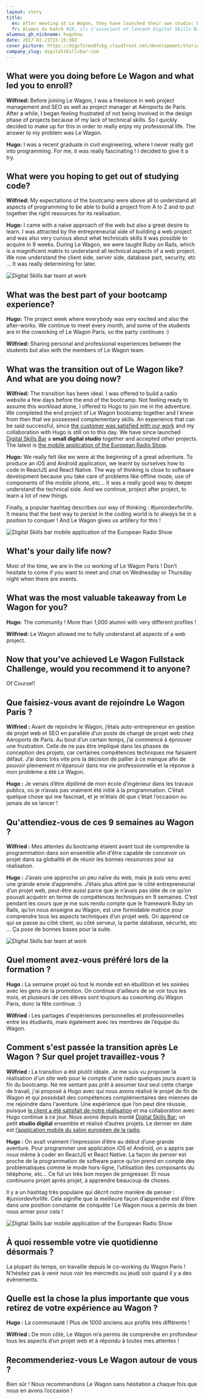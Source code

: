 ```yaml
---
layout: story
title:
  en: After meeting at Le Wagon, they have launched their own studio: Digital Skills Bar
  fr: Alumni du batch #18, ils s'associent et lancent Digital Skills Bar, leur propre studio digital
alumnus_gh_nickname: hugohow
date: 2017-02-21T15:15:38Z
cover_picture: https://d1gofzrmx0fcbg.cloudfront.net/development/stories/pictures/000/000/009/cover/hugo_wilfried_1.jpg?1487690137
company_slug: digitalskillsbar-com
---
```


## What were you doing before Le Wagon and what led you to enroll?

**Wilfried:** Before joining Le Wagon, I was a freelance in web project management and SEO as well as project manager at Aéroports de Paris. After a while, I began feeling frustrated of not being involved in the design phase of projects because of my lack of technical skills. So I quickly decided to make up for this in order to really enjoy my professional life. The answer to my problem was Le Wagon.

**Hugo:** I was a recent graduate in civil engineering, where I never really got into programming. For me, it was really fascinating ! I decided to give it a try.

## What were you hoping to get out of studying code?

**Wilfried:** My expectations of the bootcamp were above all to understand all aspects of programming to be able to build a project from A to Z and to put together the right resources for its realisation.

**Hugo:** I came with a naive approach of the web but also a great desire to learn. I was attracted by the entrepreneurial side of building a web project and was also very curious about what technicals skills it was possible to acquire in 9 weeks. During Le Wagon, we were taught Ruby on Rails, which is a magnificent matrix to understand all technical aspects of a web project. We now understand the client side, server side, database part, security, etc … It was really determining for later.

<p><img src="https://raw.githubusercontent.com/lewagon/www-images/master/testimonials/hugowilfried/hugo_wilfried_2.jpg" alt="Digital Skills bar team at work"></p>

## What was the best part of your bootcamp experience?

**Hugo:** The project week where everybody was very excited and also the after-works. We continue to meet every month, and some of the students are in the coworking of Le Wagon Paris, so the party continues :)

**Wilfried:** Sharing personal and professional experiences between the students but also with the members of Le Wagon team.

## What was the transition out of Le Wagon like? And what are you doing now?

**Wilfried:** The transition has been ideal. I was offered to build a radio website a few days before the end of the bootcamp. Not feeling ready to assume this workload alone, I offered to Hugo to join me in the adventure. We completed the end project of Le Wagon bootcamp together and I knew from then that we possessed complementary skills. An experience that can be said successful, since [the customer was satisfied with our work](http://tropiquesfm.herokuapp.com/) and my collaboration with Hugo is still on to this day. We have since launched [Digital Skills Bar](http://www.digitalskillsbar.com/realisations.html) a **small digital studio** together and accepted other projects. The latest is [the mobile application of the European Radio Show](https://itunes.apple.com/us/app/salonradio/id1192327627?l=fr&ls=1&mt=8).

**Hugo:** We really felt like we were at the beginning of a great adventure. To produce an iOS and Android application, we learnt by ourselves how to code in ReactJS and React Native. The way of thinking is close to software development because you take care of problems like offline mode, use of components of the mobile phone, etc... It was a really good way to deeper understand the technical side. And we continue, project after project, to learn a lot of new things.

Finally, a popular hashtag describes our way of thinking : #juniordevforlife. It means that the best way to persist in the coding world is to always be in a position to conquer ! And Le Wagon gives us artillery for this !

<p><img src="https://raw.githubusercontent.com/lewagon/www-images/master/testimonials/hugowilfried/hugo_wilfried_3.jpg" alt="Digital Skills bar mobile application of the European Radio Show"></p>

## What's your daily life now?

Most of the time, we are in the co working of Le Wagon Paris ! Don’t hesitate to come if you want to meet and chat on Wednesday or Thursday night when there are events.

## What was the most valuable takeaway from Le Wagon for you?

**Hugo:** The community ! More than 1,000 alumni with very different profiles !

**Wilfried:** Le Wagon allowed me to fully understand all aspects of a web project.

## Now that you’ve achieved Le Wagon Fullstack Challenge, would you recommend it to anyone?

Of Course!!


## Que faisiez-vous avant de rejoindre Le Wagon Paris ?

**Wilfried :** Avant de rejoindre le Wagon, j’étais auto-entrepreneur  en gestion de projet web et SEO en parallèle d’un poste de chargé de projet web chez Aéroports de Paris. Au bout d’un certain temps, j’ai commencé à éprouver une frustration. Celle de ne pas être impliqué dans les phases de conception des projets, car certaines compétences techniques me faisaient défaut. J’ai donc très vite pris la décision de pallier à ce manque afin de pouvoir pleinement m'épanouir dans ma vie professionnelle et la réponse à mon problème a été Le Wagon.

**Hugo :** Je venais d’être diplômé de mon école d’ingénieur dans les travaux publics, où je n’avais pas vraiment été initié à la programmation. C’était quelque chose qui me fascinait, et je m’étais dit que c’était l’occasion ou jamais de se lancer !

## Qu'attendiez-vous de ces 9 semaines au Wagon ?

**Wilfried :** Mes attentes du bootcamp étaient avant tout de comprendre la programmation dans son ensemble afin d'être capable de concevoir un projet dans sa globalité et de réunir les bonnes ressources pour sa réalisation.

**Hugo :** J’avais une approche un peu naïve du web, mais je suis venu avec une grande envie d’apprendre. J’étais plus attiré par le côté entrepreneurial d’un projet web, peut-être aussi parce que je n’avais pas idée de ce qu’on pouvait acquérir en terme de compétences techniques en 9 semaines. C’est pendant les cours que je me suis rendu compte que le framework Ruby on Rails, qu’on nous enseigne au Wagon, est une formidable matrice pour comprendre tous les aspects techniques d’un projet web. On apprend ce qui se passe au côté client, au côté serveur, la partie database, sécurité, etc … Ça pose de bonnes bases pour la suite.

<p><img src="https://raw.githubusercontent.com/lewagon/www-images/master/testimonials/hugowilfried/hugo_wilfried_2.jpg" alt="Digital Skills bar team at work"></p>

## Quel moment avez-vous préféré lors de la formation ?

**Hugo :** La semaine projet où tout le monde est en ébullition et les soirées avec les gens de la promotion. On continue d'ailleurs de se voir tous les mois, et plusieurs de ces élèves sont toujours au coworking du Wagon Paris, donc la fête continue. :)

**Wilfried :** Les partages d'expériences personnelles et professionnelles entre les étudiants, mais également avec les membres de l’équipe du Wagon.

## Comment s'est passée la transition après Le Wagon ? Sur quel projet travaillez-vous ?

**Wilfried :** La transition a été plutôt idéale. Je me suis vu proposer la réalisation d'un site web pour le compte d'une radio quelques jours avant la fin du bootcamp. Ne me sentant pas prêt à assumer tout seul cette charge de travail, j'ai proposé à Hugo avec qui nous avons réalisé le projet de fin de Wagon et qui possédait des compétences complémentaires des miennes de me rejoindre dans l'aventure. Une expérience que l’on peut dire réussie, puisque [le client a été satisfait de notre réalisation](http://tropiquesfm.herokuapp.com/) et ma collaboration avec Hugo continue à ce jour. Nous avons depuis monté [Digital Skills Bar](http://www.digitalskillsbar.com/realisations.html); un petit **studio digital** ensemble et réalisé d’autres projets. Le dernier en date est [l’application mobile du salon européen de la radio](https://itunes.apple.com/us/app/salonradio/id1192327627?l=fr&ls=1&mt=8).

**Hugo :** On avait vraiment l’impression d’être au début d’une grande aventure. Pour programmer une application iOS et Android, on a appris par nous même à coder en ReactJS et React Native. La façon de penser est proche de la programmation de software parce qu’on prend en compte des problématiques comme le mode hors-ligne, l’utilisation des composants du téléphone, etc… Ce fut un très bon moyen de progresser. Et nous continuons projet après projet, à apprendre beaucoup de choses.

Il y a un hashtag très populaire qui décrit notre manière de penser : #juniordevforlife. Cela signifie que la meilleure façon d’apprendre est d’être dans une position constante de conquête ! Le Wagon nous a permis de bien nous armer pour cela !

<p><img src="https://raw.githubusercontent.com/lewagon/www-images/master/testimonials/hugowilfried/hugo_wilfried_3.jpg" alt="Digital Skills bar mobile application of the European Radio Show"></p>

## À quoi ressemble votre vie quotidienne désormais ?

La plupart du temps, on travaille depuis le co-working du Wagon Paris ! N’hésitez pas à venir nous voir les mercredis ou jeudi soir quand il y a des événements.

## Quelle est la chose la plus importante que vous retirez de votre expérience au Wagon ?

**Hugo :** La communauté ! Plus de 1000 anciens aux profils très différents !

**Wilfried :** De mon côté, Le Wagon m’a permis de comprendre en profondeur tous les aspects d’un projet web et à répondu à toutes mes attentes !

## Recommenderiez-vous Le Wagon autour de vous ?

Bien sûr ! Nous recommandons Le Wagon sans hésitation à chaque fois que nous en avons l’occasion !